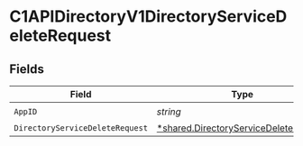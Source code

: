 # C1APIDirectoryV1DirectoryServiceDeleteRequest


## Fields

| Field                                                                                                | Type                                                                                                 | Required                                                                                             | Description                                                                                          |
| ---------------------------------------------------------------------------------------------------- | ---------------------------------------------------------------------------------------------------- | ---------------------------------------------------------------------------------------------------- | ---------------------------------------------------------------------------------------------------- |
| `AppID`                                                                                              | *string*                                                                                             | :heavy_check_mark:                                                                                   | N/A                                                                                                  |
| `DirectoryServiceDeleteRequest`                                                                      | [*shared.DirectoryServiceDeleteRequest](../../../pkg/models/shared/directoryservicedeleterequest.md) | :heavy_minus_sign:                                                                                   | N/A                                                                                                  |
